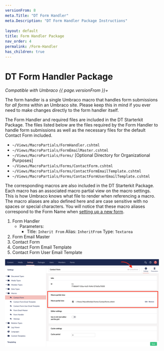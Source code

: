 ```yaml
---
versionFrom: 8
meta.Title: "DT Form Handler"
meta.Description: "DT Form Handler Package Instructions"

layout: default
title: Form Handler Package
nav_order: 4
permalink: /Form-Handler
has_children: true
---
```


# DT Form Handler Package

*Compatible with Umbraco {{ page.versionFrom }}+*

The form handler is a single Umbraco macro that handles form submissions for *all forms* within an Umbraco site. Please keep this in mind if you ever need to make changes directly to the form handler itself.

The Form Handler and required files are included in the DT Starterkit Package. The files listed below are the files required by the Form Handler to handle form submissions as well as the necessary files for the default Contact Form included.

- `~/Views/MacroPartials/FormHandler.cshtml`
- `~/Views/MacroPartials/FormEmailMaster.cshtml`
- `~/Views/MacroPartials/Forms/` [Optional Directory for Organizational Purposes]
- `~/Views/MacroPartials/Forms/ContactForm.cshtml`
- `~/Views/MacroPartials/Forms/ContactFormEmailTemplate.cshtml`
- `~/Views/MacroPartials/Forms/ContactFormUserEmailTemplate.cshtml`

The corresponding macros are also included in the DT Starterkit Package. Each macro has an associated macro partial view on the macro settings. This is how Umbraco knows what file to render when referencing a macro. The macro aliases are also defined here and are case sensitive with no spaces or special characters. You will notice that these macro aliases correspond to the Form Name when [setting up a new form](Using-The-Form-Handler.md#setup-a-new-form).

1. Form Handler
    - Parameters: 
      - Title: `Inherit From` Alias: `InheritFrom` Type: `Textarea`
2. Form Email Master
3. Contact Form
4. Contact Form Email Template
5. Contact Form User Email Template

![Contact Form Macro Settings](images/v8/contact-form-macro-settings.png)